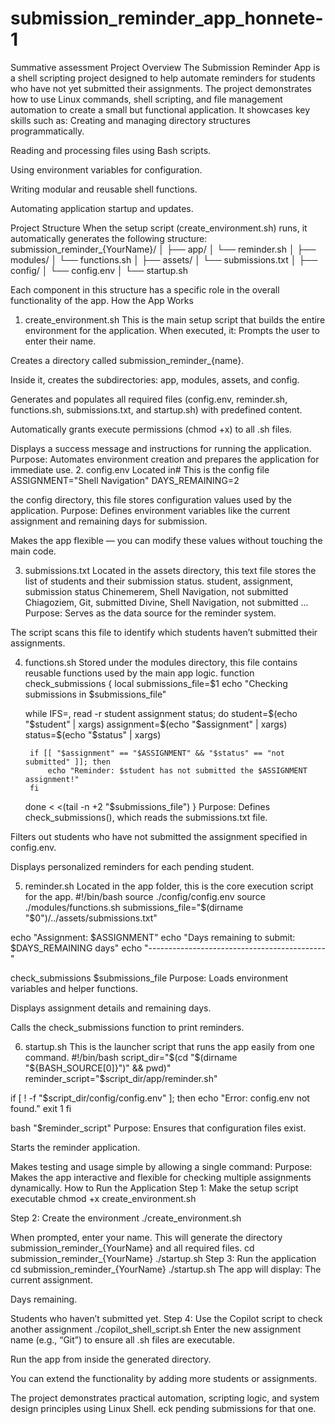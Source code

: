 # submission_reminder_app_honnete-1
Summative assessment
Project Overview
The Submission Reminder App is a shell scripting project designed to help automate reminders for students who have not yet submitted their assignments. The project demonstrates how to use Linux commands, shell scripting, and file management automation to create a small but functional application.
It showcases key skills such as:
Creating and managing directory structures programmatically.


Reading and processing files using Bash scripts.


Using environment variables for configuration.


Writing modular and reusable shell functions.


Automating application startup and updates.



Project Structure
When the setup script (create_environment.sh) runs, it automatically generates the following structure:
submission_reminder_{YourName}/
│
├── app/
│   └── reminder.sh
│
├── modules/
│   └── functions.sh
│
├── assets/
│   └── submissions.txt
│
├── config/
│   └── config.env
│
└── startup.sh

Each component in this structure has a specific role in the overall functionality of the app.
How the App Works
1. create_environment.sh
This is the main setup script that builds the entire environment for the application.
 When executed, it:
Prompts the user to enter their name.


Creates a directory called submission_reminder_{name}.


Inside it, creates the subdirectories: app, modules, assets, and config.


Generates and populates all required files (config.env, reminder.sh, functions.sh, submissions.txt, and startup.sh) with predefined content.


Automatically grants execute permissions (chmod +x) to all .sh files.


Displays a success message and instructions for running the application.
Purpose: Automates environment creation and prepares the application for immediate use.
2. config.env
Located in# This is the config file
ASSIGNMENT="Shell Navigation"
DAYS_REMAINING=2

 the config directory, this file stores configuration values used by the application.
Purpose:
Defines environment variables like the current assignment and remaining days for submission.


Makes the app flexible — you can modify these values without touching the main code.



3. submissions.txt
Located in the assets directory, this text file stores the list of students and their submission status.
student, assignment, submission status
Chinemerem, Shell Navigation, not submitted
Chiagoziem, Git, submitted
Divine, Shell Navigation, not submitted
...
Purpose:
Serves as the data source for the reminder system.


The script scans this file to identify which students haven’t submitted their assignments.



4. functions.sh
Stored under the modules directory, this file contains reusable functions used by the main app logic.
function check_submissions {
    local submissions_file=$1
    echo "Checking submissions in $submissions_file"

    while IFS=, read -r student assignment status; do
        student=$(echo "$student" | xargs)
        assignment=$(echo "$assignment" | xargs)
        status=$(echo "$status" | xargs)

        if [[ "$assignment" == "$ASSIGNMENT" && "$status" == "not submitted" ]]; then
            echo "Reminder: $student has not submitted the $ASSIGNMENT assignment!"
        fi
    done < <(tail -n +2 "$submissions_file")
}
Purpose:
Defines check_submissions(), which reads the submissions.txt file.


Filters out students who have not submitted the assignment specified in config.env.


Displays personalized reminders for each pending student.



5. reminder.sh
Located in the app folder, this is the core execution script for the app.
#!/bin/bash
source ./config/config.env
source ./modules/functions.sh
submissions_file="$(dirname "$0")/../assets/submissions.txt"

echo "Assignment: $ASSIGNMENT"
echo "Days remaining to submit: $DAYS_REMAINING days"
echo "--------------------------------------------"

check_submissions $submissions_file
Purpose:
Loads environment variables and helper functions.


Displays assignment details and remaining days.


Calls the check_submissions function to print reminders.



6. startup.sh
This is the launcher script that runs the app easily from one command.
#!/bin/bash
script_dir="$(cd "$(dirname "${BASH_SOURCE[0]}")" && pwd)"
reminder_script="$script_dir/app/reminder.sh"

if [ ! -f "$script_dir/config/config.env" ]; then
    echo "Error: config.env not found."
    exit 1
fi

bash "$reminder_script"
Purpose:
Ensures that configuration files exist.


Starts the reminder application.


Makes testing and usage simple by allowing a single command:
Purpose:
Makes the app interactive and flexible for checking multiple assignments dynamically.
 How to Run the Application
Step 1: Make the setup script executable
chmod +x create_environment.sh

Step 2: Create the environment
./create_environment.sh

When prompted, enter your name.
This will generate the directory submission_reminder_{YourName} and all required files.
cd submission_reminder_{YourName}
./startup.sh
Step 3: Run the application
cd submission_reminder_{YourName}
./startup.sh
The app will display:
The current assignment.


Days remaining.


Students who haven’t submitted yet.
Step 4: Use the Copilot script to check another assignment
./copilot_shell_script.sh
Enter the new assignment name (e.g., “Git”) to ensure all .sh files are executable.


Run the app from inside the generated directory.


You can extend the functionality by adding more students or assignments.


The project demonstrates practical automation, scripting logic, and system design principles using Linux Shell.
eck pending submissions for that one.









